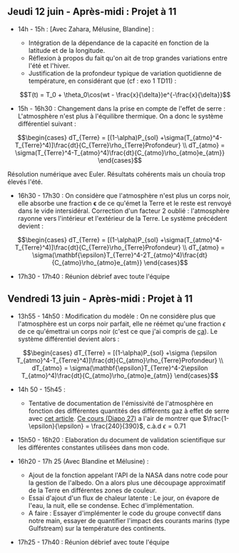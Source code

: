 ## **Jeudi 12 juin - Après-midi : Projet à 11**
* 14h - 15h : [Avec Zahara, Mélusine, Blandine] : 
  * Intégration de la dépendance de la capacité en fonction de la latitude et de la longitude. 
  * Réflexion à propos du fait qu'on ait de trop grandes variations entre l'été et l'hiver.
  * Justification de la profondeur typique de variation quotidienne de température, en considérant que (cf : exo 1 TD11) : 
  
  $$T(t) = T_0 + \theta_0\cos(wt - \frac{x}{\delta})e^{-\frac{x}{\delta}}$$

* 15h - 16h30 : Changement dans la prise en compte de l'effet de serre : L'atmosphère n'est plus à l'équilibre thermique. On a donc le système différentiel suivant : 

$$\begin{cases}
dT_{Terre} = [(1-\alpha)P_{sol} +\sigma(T_{atmo}^4-T_{Terre}^4)]\frac{dt}{C_{Terre}\rho_{Terre}Profondeur} \\
dT_{atmo} = \sigma(T_{Terre}^4-T_{atmo}^4)\frac{dt}{C_{atmo}\rho_{atmo}e_{atm}}
\end{cases}$$

  Résolution numérique avec Euler.
  Résultats cohérents mais un chouïa trop élevés l'été.

* 16h30 - 17h30 : On considère que l'atmosphère n'est plus un corps noir, elle absorbe une fraction $\mathbf{\epsilon}$ de ce qu'émet la Terre et le reste est renvoyé dans le vide intersidéral. Correction d'un facteur 2 oublié : l'atmosphère rayonne vers l'intérieur et l'extérieur de la Terre. Le système précédent devient : 

$$\begin{cases}
dT_{Terre} = [(1-\alpha)P_{sol} +\sigma(T_{atmo}^4-T_{Terre}^4)]\frac{dt}{C_{Terre}\rho_{Terre}Profondeur} \\
dT_{atmo} = \sigma(\mathbf{\epsilon}T_{Terre}^4-2T_{atmo}^4)\frac{dt}{C_{atmo}\rho_{atmo}e_{atm}}
\end{cases}$$

* 17h30 - 17h40 : Réunion débrief avec toute l'équipe

## **Vendredi 13 juin - Après-midi : Projet à 11**
* 13h55 - 14h50 : Modification du modèle : On ne considère plus que l'atmosphère est un corps noir parfait, elle ne réémet qu'une fraction $\epsilon$ de ce qu'émettrai un corps noir (c'est ce que j'ai compris de [ça](https://en.wikipedia.org/wiki/Idealized_greenhouse_model)). Le système différentiel devient alors :  

$$\begin{cases}
dT_{Terre} = [(1-\alpha)P_{sol} +\sigma (\epsilon T_{atmo}^4-T_{Terre}^4)]\frac{dt}{C_{atmo}\rho_{Terre}Profondeur} \\
dT_{atmo} = \sigma(\mathbf{\epsilon}T_{Terre}^4-2\epsilon T_{atmo}^4)\frac{dt}{C_{atmo}\rho_{atmo}e_{atm}}
\end{cases}$$

* 14h 50 - 15h45 :
  * Tentative de documentation de l'émissivité de l'atmosphère en fonction des différentes quantités des différents gaz à effet de serre avec [cet article](https://arxiv.org/pdf/2303.00808). [Ce cours (Diapo 27)](https://web.lmd.jussieu.fr/~jldufres/Exposes/Duf_ERRE_psud_1.pdf) a l'air de montrer que $\frac{1-\epsilon}{\epsilon} = \frac{240}{390}$, c.à.d $\epsilon = 0.71$

* 15h50 - 16h20 : Elaboration du document de validation scientifique sur les différentes constantes utilisées dans mon code.

* 16h20 - 17h 25 (Avec Blandine et Mélusine) : 
  * Ajout de la fonction appelant l'API de la NASA dans notre code pour la gestion de l'albedo. On a alors plus une découpage approximatif de la Terre en différentes zones de couleur.
  * Essai d'ajout d'un flux de chaleur latente : Le jour, on évapore de l'eau, la nuit, elle se condense. Echec d'implémentation.
  * A faire : Essayer d'implémenter le code du groupe convectif dans notre main, essayer de quantifier l'impact des courants marins (type Gulfstream) sur la température des continents.

* 17h25 - 17h40 : Réunion débrief avec toute l'équipe

